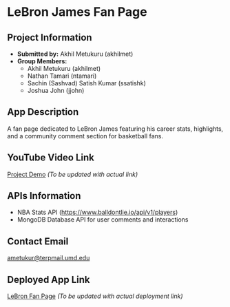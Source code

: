 # LeBron James Fan Page

## Project Information
- **Submitted by:** Akhil Metukuru (akhilmet)
- **Group Members:** 
  - Akhil Metukuru (akhilmet)
  - Nathan Tamari (ntamari)
  - Sachin (Sashvad) Satish Kumar (ssatishk)
  - Joshua John (jjohn)

## App Description
A fan page dedicated to LeBron James featuring his career stats, highlights, and a community comment section for basketball fans.

## YouTube Video Link
[Project Demo](https://www.youtube.com/placeholder) *(To be updated with actual link)*

## APIs Information
- NBA Stats API (https://www.balldontlie.io/api/v1/players)
- MongoDB Database API for user comments and interactions

## Contact Email
ametukur@terpmail.umd.edu

## Deployed App Link
[LeBron Fan Page](https://lebron-app.onrender.com) *(To be updated with actual deployment link)*
